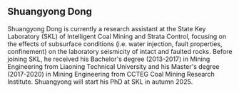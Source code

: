 <h2>Shuangyong Dong</h2>	
Shuangyong Dong is currently a research assistant at the State Key Laboratory (SKL) of Intelligent Coal Mining and Strata Control, focusing on the effects of subsurface conditions (i.e. water injection, fault properties, confinement) on the laboratory seismicity of intact and faulted rocks. Before joining SKL, he received his Bachelor's degree (2013-2017) in Mining Engineering from Liaoning Technical University and his Master's degree (2017-2020) in Mining Engineering from CCTEG Coal Mining Research Institute.
Shuangyong will start his PhD at SKL in autumn 2025.

